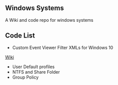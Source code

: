 ## Windows Systems

A Wiki and code repo for windows systems

## Code List

- Custom Event Viewer Filter XMLs for Windows 10 

[Wiki](https://github.com/dissolves/windowssystems/wiki)
- User Default profiles
- NTFS and Share Folder 
- Group Policy
